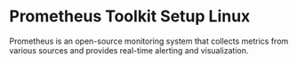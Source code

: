 # Prometheus Toolkit Setup Linux
Prometheus is an open-source monitoring system that collects metrics from various sources and provides real-time alerting and visualization.
